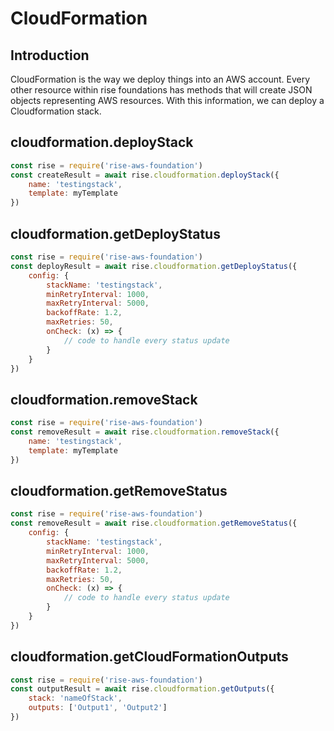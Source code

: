 # CloudFormation

## Introduction

CloudFormation is the way we deploy things into an AWS account. Every other resource within rise foundations
has methods that will create JSON objects representing AWS resources. With this information,
we can deploy a Cloudformation stack.

## cloudformation.deployStack

```js
const rise = require('rise-aws-foundation')
const createResult = await rise.cloudformation.deployStack({
    name: 'testingstack',
    template: myTemplate
})
```

## cloudformation.getDeployStatus

```js
const rise = require('rise-aws-foundation')
const deployResult = await rise.cloudformation.getDeployStatus({
    config: {
        stackName: 'testingstack',
        minRetryInterval: 1000,
        maxRetryInterval: 5000,
        backoffRate: 1.2,
        maxRetries: 50,
        onCheck: (x) => {
            // code to handle every status update
        }
    }
})
```

## cloudformation.removeStack

```js
const rise = require('rise-aws-foundation')
const removeResult = await rise.cloudformation.removeStack({
    name: 'testingstack',
    template: myTemplate
})
```

## cloudformation.getRemoveStatus

```js
const rise = require('rise-aws-foundation')
const removeResult = await rise.cloudformation.getRemoveStatus({
    config: {
        stackName: 'testingstack',
        minRetryInterval: 1000,
        maxRetryInterval: 5000,
        backoffRate: 1.2,
        maxRetries: 50,
        onCheck: (x) => {
            // code to handle every status update
        }
    }
})
```

## cloudformation.getCloudFormationOutputs

```js
const rise = require('rise-aws-foundation')
const outputResult = await rise.cloudformation.getOutputs({
    stack: 'nameOfStack',
    outputs: ['Output1', 'Output2']
})
```
